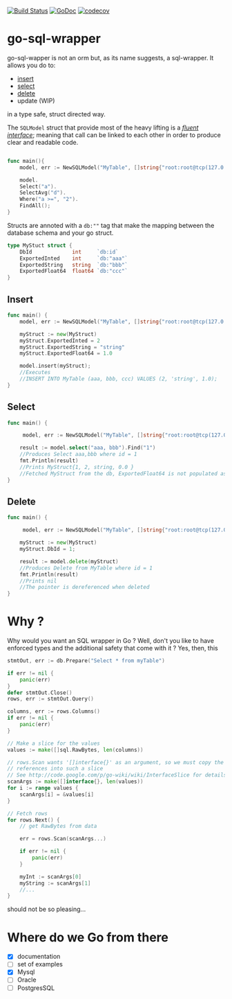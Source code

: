 [![Build Status](https://travis-ci.org/MathieuNls/go-sql-wrapper.png)](https://travis-ci.org/MathieuNls/go-sql-wrapper)
[![GoDoc](https://godoc.org/github.com/MathieuNls/go-sql-wrapper?status.png)](https://godoc.org/github.com/MathieuNls/go-sql-wrapper)
[![codecov](https://codecov.io/gh/MathieuNls/go-sql-wrapper/branch/master/graph/badge.svg)](https://codecov.io/gh/MathieuNls/go-sql-wrapper)


# go-sql-wrapper

go-sql-wapper is not an orm but, as its name suggests, a sql-wrapper. It allows you do to:

- [insert](#insert)
- [select](#select)
- [delete](#delete)
- update (WIP)

in a type safe, struct directed way. 

The `SQLModel` struct that provide most of the heavy lifting is a _[fluent interface](https://www.wikiwand.com/en/Fluent_interface)_; meaning that call can be linked to each other in order to produce clear and readable code.

```go

func main(){
    model, err := NewSQLModel("MyTable", []string{"root:root@tcp(127.0.0.1:3306)/mydb", new(MySQLCnxOpenner))

    model.
    Select("a").
    SelectAvg("d").
    Where("a >=", "2").
    FindAll();
}

```

Structs are annoted with a `db:""` tag that make the mapping between the database schema and your go struct.

```go
type MyStuct struct {
    DbId             int     `db:id`
	ExportedInted    int     `db:"aaa"`
	ExportedString   string  `db:"bbb"`
	ExportedFloat64  float64 `db:"ccc"`
}
```

## Insert

```go
func main() {
    model, err := NewSQLModel("MyTable", []string{"root:root@tcp(127.0.0.1:3306)/mydb", new(MySQLCnxOpenner))

    myStruct := new(MyStruct)
    myStruct.ExportedInted = 2
    myStruct.ExportedString = "string"
    myStruct.ExportedFloat64 = 1.0

    model.insert(myStruct); 
    //Executes
    //INSERT INTO MyTable (aaa, bbb, ccc) VALUES (2, 'string', 1.0);
}
```

## Select

```go
func main() {

     model, err := NewSQLModel("MyTable", []string{"root:root@tcp(127.0.0.1:3306)/mydb", new(MySQLCnxOpenner))

    result := model.select("aaa, bbb").Find("1")
    //Produces Select aaa,bbb where id = 1
    fmt.Println(result)
    //Prints MyStruct{1, 2, string, 0.0 }
    //Fetched MyStruct from the db, ExportedFloat64 is not populated as ccc wasn't requested
}
```

## Delete
```go
func main() {

     model, err := NewSQLModel("MyTable", []string{"root:root@tcp(127.0.0.1:3306)/mydb", new(MySQLCnxOpenner))

    myStruct := new(MyStruct)
    myStruct.DbId = 1;

    result := model.delete(myStruct)
    //Produces Delete from MyTable where id = 1
    fmt.Println(result)
    //Prints nil
    //The pointer is dereferenced when deleted
}
```


# Why ?

Why would you want an SQL wrapper in Go ? Well, don't you like to have enforced types and the additional safety that come with it ? Yes, then, this 
 
```go
stmtOut, err := db.Prepare("Select * from myTable")

if err != nil {
    panic(err)
}
defer stmtOut.Close()
rows, err := stmtOut.Query()

columns, err := rows.Columns()
if err != nil {
    panic(err)
}

// Make a slice for the values
values := make([]sql.RawBytes, len(columns))

// rows.Scan wants '[]interface{}' as an argument, so we must copy the
// references into such a slice
// See http://code.google.com/p/go-wiki/wiki/InterfaceSlice for details
scanArgs := make([]interface{}, len(values))
for i := range values {
    scanArgs[i] = &values[i]
}

// Fetch rows
for rows.Next() {
    // get RawBytes from data

    err = rows.Scan(scanArgs...)

    if err != nil {
        panic(err)
    }

    myInt := scanArgs[0]
    myString := scanArgs[1]
    //...
}
```

should not be so pleasing...

# Where do we Go from there

- [x] documentation
- [ ] set of examples
- [x] Mysql
- [ ] Oracle
- [ ] PostgresSQL